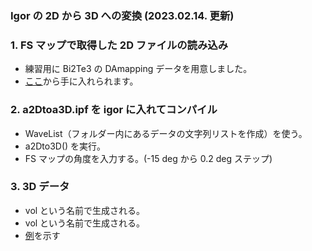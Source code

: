 
<h3>Igor の 2D から 3D への変換 (2023.02.14. 更新)</h3>

<h3>1. FS マップで取得した 2D ファイルの読み込み</h3>
<ul>
<li>練習用に Bi2Te3 の DAmapping データを用意しました。</li>
<li><a href = "https://hiroshimauniv-my.sharepoint.com/:u:/g/personal/kk224_hiroshima-u_ac_jp/EeDX6S0jrP9Fq0XxTMo-OxoBbRfsM56uVXczkvj_6gV9zA?e=KLwS1i" target="_blank">ここ</a>から手に入れられます。</li></ul>

<h3>2. a2Dtoa3D.ipf を igor に入れてコンパイル</h3>
<ul>
<li>WaveList（フォルダー内にあるデータの文字列リストを作成）を使う。</li>
<li>a2Dto3D() を実行。</li>
<li>FS マップの角度を入力する。(-15 deg から 0.2 deg ステップ)</li>
</ul>

<h3>3. 3D データ</h3>
<ul> 
<li>vol という名前で生成される。</li>
<li>vol という名前で生成される。</li>

<li><a href = "https://hiroshimauniv-my.sharepoint.com/:v:/g/personal/kk224_hiroshima-u_ac_jp/EW_wHPQqMtJFqS6kOauJFZoBfQ0iL2_-HXxPUbpF4caZHQ?e=gVxasr" target="_blank">例</a>を示す</li>
</ul>
